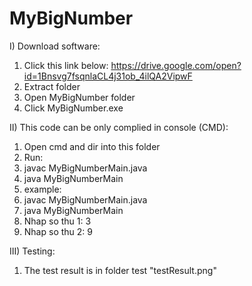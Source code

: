 # MyBigNumber
I) Download software:
1) Click this link below:
https://drive.google.com/open?id=1Bnsvg7fsqnlaCL4j31ob_4ilQA2VipwF
2) Extract folder
3) Open MyBigNumber folder
4) Click MyBigNumber.exe

II) This code can be only complied in console (CMD): 
1) Open cmd and dir into this folder
2) Run:
3) javac MyBigNumberMain.java
4) java MyBigNumberMain
5) example: 
6) javac MyBigNumberMain.java
7) java MyBigNumberMain
8) Nhap so thu 1: 3
9) Nhap so thu 2: 9


   
III) Testing:
1) The test result is in folder test "testResult.png"


